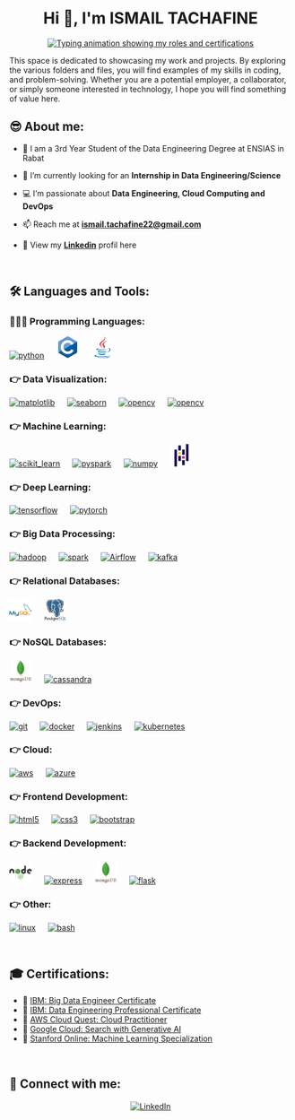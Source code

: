
<h1 align="center">Hi 👋, I'm ISMAIL TACHAFINE</h1>

<p align="center">
  <a href="https://github.com/DenverCoder1/readme-typing-svg">
    <img src="https://readme-typing-svg.herokuapp.com?lines=⚙️+Data+Engineer+⚙️;📊+Data+Scientist+📊;🧠+AI+Engineer+🧠;&center=true&width=500&height=50" alt="Typing animation showing my roles and certifications">
  </a>
</p>
<p>This space is dedicated to showcasing my work and projects. By exploring the various folders and files, you will find examples of my skills in coding, and problem-solving. Whether you are a potential employer, a collaborator, or simply someone interested in technology, I hope you will find something of value here.</p>

## 😎 About me:

- 🏫 I am a 3rd Year Student of the Data Engineering Degree at ENSIAS in Rabat

- 🔭 I’m currently looking for an **Internship in Data Engineering/Science** 

- 💻 I’m passionate about **Data Engineering, Cloud Computing and DevOps** 

- 📫 Reach me at **ismail.tachafine22@gmail.com**

- 📄 View my **[Linkedin](https://www.linkedin.com/in/ismail-tachafine-687439235/)** profil here

<br>

## 🛠️ Languages and Tools:

### 👨🏻‍💻 Programming Languages:
<a href="https://www.python.org" target="_blank" rel="noreferrer"><img src="https://icon.icepanel.io/Technology/svg/Python.svg" alt="python" width="40" height="40"/></a>
&emsp;
<a href="https://www.cprogramming.com/" target="_blank" rel="noreferrer"><img src="https://raw.githubusercontent.com/devicons/devicon/master/icons/c/c-original.svg" alt="c" width="40" height="40"/></a>
&emsp;
<a href="https://www.java.com" target="_blank" rel="noreferrer"><img src="https://raw.githubusercontent.com/devicons/devicon/master/icons/java/java-original.svg" alt="java" width="40" height="40"/></a>

### 👉 Data Visualization:
<a href="https://matplotlib.org/" target="_blank" rel="noreferrer"><img src="https://icon.icepanel.io/Technology/svg/Matplotlib.svg" alt="matplotlib" width="40" height="40"/></a>
&emsp;
<a href="https://seaborn.pydata.org/" target="_blank" rel="noreferrer"><img src="https://seaborn.pydata.org/_images/logo-mark-lightbg.svg" alt="seaborn" width="40" height="40"/></a>
&emsp;
<a href="https://powerbi.microsoft.com/" target="_blank" rel="noreferrer"><img src="https://github.com/microsoft/PowerBI-Icons/blob/main/SVG/Power-BI.svg" alt="opencv" width="40" height="40"/></a>
&emsp;
<a href="https://opencv.org/" target="_blank" rel="noreferrer"><img src="https://www.vectorlogo.zone/logos/opencv/opencv-icon.svg" alt="opencv" width="40" height="40"/></a>

### 👉 Machine Learning:
<a href="https://scikit-learn.org/" target="_blank" rel="noreferrer"><img src="https://upload.wikimedia.org/wikipedia/commons/0/05/Scikit_learn_logo_small.svg" alt="scikit_learn" width="40" height="40"/></a>
&emsp;
<a href="https://spark.apache.org/docs/latest/api/python/index.html" target="_blank" rel="noreferrer"><img src="https://cdn.worldvectorlogo.com/logos/apache-spark-5.svg" alt="pyspark" width="40" height="40"/></a>
&emsp;
<a href="https://numpy.org" target="_blank" rel="noreferrer"><img src="https://icon.icepanel.io/Technology/svg/NumPy.svg" alt="numpy" width="40" height="40"/></a>
&emsp;
<a href="https://pandas.pydata.org/" target="_blank" rel="noreferrer"><img src="https://raw.githubusercontent.com/devicons/devicon/2ae2a900d2f041da66e950e4d48052658d850630/icons/pandas/pandas-original.svg" alt="pandas" width="40" height="40"/></a>


### 👉 Deep Learning:
<a href="https://www.tensorflow.org" target="_blank" rel="noreferrer"><img src="https://www.vectorlogo.zone/logos/tensorflow/tensorflow-icon.svg" alt="tensorflow" width="40" height="40"/></a>
&emsp;
<a href="https://pytorch.org/" target="_blank" rel="noreferrer"><img src="https://www.vectorlogo.zone/logos/pytorch/pytorch-icon.svg" alt="pytorch" width="40" height="40"/></a>

### 👉 Big Data Processing:
<a href="https://hadoop.apache.org/" target="_blank" rel="noreferrer"><img src="https://www.vectorlogo.zone/logos/apache_hadoop/apache_hadoop-icon.svg" alt="hadoop" width="40" height="40"/></a>
&emsp;
<a href="https://spark.apache.org/" target="_blank" rel="noreferrer"><img src="https://cdn.worldvectorlogo.com/logos/apache-spark-5.svg" alt="spark" width="40" height="40"/></a>
&emsp;
<a href="https://airflow.apache.org/" target="_blank" rel="noreferrer"><img src="https://icon.icepanel.io/Technology/svg/Apache-Airflow.svg" alt="Airflow" width="40" height="40"></a>
&emsp;
<a href="https://kafka.apache.org/" target="_blank" rel="noreferrer"><img src="https://icon.icepanel.io/Technology/png-shadow-512/Apache-Kafka.png" alt="kafka" width="40" height="40"/></a>

### 👉 Relational Databases:
<a href="https://www.mysql.com/" target="_blank" rel="noreferrer"><img src="https://raw.githubusercontent.com/devicons/devicon/master/icons/mysql/mysql-original-wordmark.svg" alt="mysql" width="40" height="40"/></a>
&emsp;
<a href="https://www.postgresql.org" target="_blank" rel="noreferrer"><img src="https://raw.githubusercontent.com/devicons/devicon/master/icons/postgresql/postgresql-original-wordmark.svg" alt="postgresql" width="40" height="40"/></a>

### 👉 NoSQL Databases:
<a href="https://www.mongodb.com/" target="_blank" rel="noreferrer"><img src="https://raw.githubusercontent.com/devicons/devicon/master/icons/mongodb/mongodb-original-wordmark.svg" alt="mongodb" width="40" height="40"/></a>
&emsp;
<a href="https://cassandra.apache.org/" target="_blank" rel="noreferrer"><img src="https://www.vectorlogo.zone/logos/apache_cassandra/apache_cassandra-icon.svg" alt="cassandra" width="40" height="40"/></a>

### 👉 DevOps:
<a href="https://git-scm.com/" target="_blank" rel="noreferrer"><img src="https://www.vectorlogo.zone/logos/git-scm/git-scm-icon.svg" alt="git" width="40" height="40"/></a>
&emsp;
<a href="https://www.docker.com/" target="_blank" rel="noreferrer"><img src="https://www.vectorlogo.zone/logos/docker/docker-icon.svg" alt="docker" width="40" height="40"/></a>
&emsp;
<a href="https://www.jenkins.io" target="_blank" rel="noreferrer"><img src="https://icon.icepanel.io/Technology/svg/Jenkins.svg" alt="jenkins" width="40" height="40"/></a>
&emsp;
<a href="https://kubernetes.io" target="_blank" rel="noreferrer"><img src="https://www.vectorlogo.zone/logos/kubernetes/kubernetes-icon.svg" alt="kubernetes" width="40" height="40"/></a>

### 👉 Cloud:
<a href="https://aws.amazon.com" target="_blank" rel="noreferrer"><img src="https://icon.icepanel.io/Technology/png-shadow-512/AWS.png" alt="aws" width="40" height="40"/></a>
&emsp;
<a href="https://azure.microsoft.com/en-in/" target="_blank" rel="noreferrer"><img src="https://icon.icepanel.io/Technology/svg/Azure.svg" alt="azure" width="40" height="40"/></a>

### 👉 Frontend Development:
<a href="https://www.w3.org/html/" target="_blank" rel="noreferrer"><img src="https://www.vectorlogo.zone/logos/w3_html5/w3_html5-icon.svg" alt="html5" width="40" height="40"/></a>
&emsp;
<a href="https://www.w3.org/Style/CSS/" target="_blank" rel="noreferrer"><img src="https://www.vectorlogo.zone/logos/w3_css/w3_css-icon.svg" alt="css3" width="40" height="40"/></a>
&emsp;
<a href="https://getbootstrap.com" target="_blank" rel="noreferrer"><img src="https://icon.icepanel.io/Technology/svg/Bootstrap.svg" alt="bootstrap" width="40" height="40"/></a>

### 👉 Backend Development:
<a href="https://nodejs.org" target="_blank" rel="noreferrer"><img src="https://raw.githubusercontent.com/devicons/devicon/master/icons/nodejs/nodejs-original-wordmark.svg" alt="nodejs" width="40" height="40"/></a>
&emsp;
<a href="https://expressjs.com" target="_blank" rel="noreferrer"> <img src="https://icon.icepanel.io/Technology/png-shadow-512/Express.png" alt="express" width="40" height="40"/></a>
&emsp;
<a href="https://www.mongodb.com/" target="_blank" rel="noreferrer"><img src="https://raw.githubusercontent.com/devicons/devicon/master/icons/mongodb/mongodb-original-wordmark.svg" alt="mongodb" width="40" height="40"/></a>
&emsp;
<a href="https://flask.palletsprojects.com/" target="_blank" rel="noreferrer"><img src="https://icon.icepanel.io/Technology/png-shadow-512/Flask.png" alt="flask" width="40" height="40"/></a>

### 👉 Other:
<a href="https://www.linux.org/" target="_blank" rel="noreferrer"><img src="https://icon.icepanel.io/Technology/png-shadow-512/Linux.png" alt="linux" width="40" height="40"/></a>
&emsp;
<a href="https://www.gnu.org/software/bash/" target="_blank" rel="noreferrer"> <img src="https://icon.icepanel.io/Technology/png-shadow-512/Bash.png" alt="bash" width="40" height="40"/> </a>

<br>

## 🎓 Certifications:
- 💎 [IBM: Big Data Engineer Certificate](https://www.credly.com/badges/fc48a19c-7138-41fc-a574-50a3689212d4)
- 💎 [IBM: Data Engineering Professional Certificate](https://www.credly.com/badges/9dd4efab-869b-4563-a902-742b725df84e)
- 💎 [AWS Cloud Quest: Cloud Practitioner](https://www.credly.com/badges/dad4f794-fd16-4d8d-8333-f65b9b1ef800)
- 💎 [Google Cloud: Search with Generative AI](https://partner.cloudskillsboost.google/public_profiles/a9ebc9c9-e379-4983-b2d6-14bd4cdb9f4e/badges/8296600?utm_medium=social&utm_source=linkedin&utm_campaign=ql-social-share)
- 💎 [Stanford Online: Machine Learning Specialization](https://www.coursera.org/account/accomplishments/specialization/certificate/B4ZBF4PQ4P9B)


<br>

## 🤝 Connect with me:
<p align="center">
  <a href="https://www.linkedin.com/in/ismail-tachafine-687439235/" target="blank">
    <img align="center" alt="LinkedIn" height="30" src="https://raw.githubusercontent.com/rahuldkjain/github-profile-readme-generator/master/src/images/icons/Social/linked-in-alt.svg" width="40"/>
  </a>
</p>

